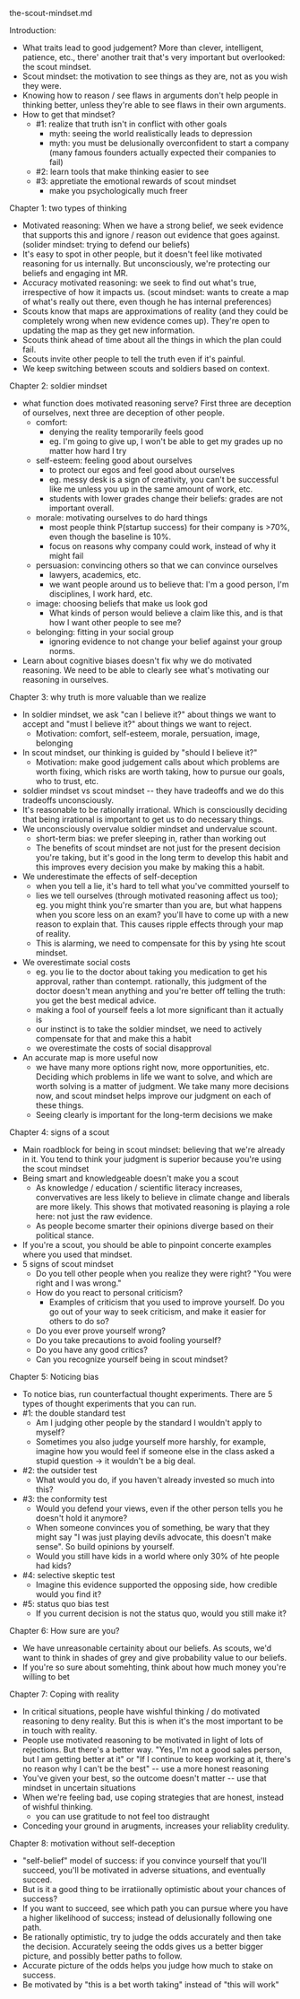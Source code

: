 the-scout-mindset.md

Introduction:
- What traits lead to good judgement? More than clever, intelligent, patience, etc., there' another trait that's very important but overlooked: the scout mindset. 
- Scout mindset: the motivation to see things as they are, not as you wish they were.
- Knowing how to reason / see flaws in arguments don't help people in thinking better, unless they're able to see flaws in their own arguments.
- How to get that mindset?
	- #1: realize that truth isn't in conflict with other goals
		- myth: seeing the world realistically leads to depression
		- myth: you must be delusionally overconfident to start a company (many famous founders actually expected their companies to fail)
	- #2: learn tools that make thinking easier to see
	- #3: appretiate the emotional rewards of scout mindset
		- make you psychologically much freer

Chapter 1: two types of thinking
- Motivated reasoning: When we have a strong belief, we seek evidence that supports this and ignore / reason out evidence that goes against. (solider mindset: trying to defend our beliefs)
- It's easy to spot in other people, but it doesn't feel like motivated reasoning for us internally. But unconsciously, we're protecting our beliefs and engaging int MR.
- Accuracy motivated reasoning: we seek to find out what's true, irrespective of how it impacts us. (scout mindset: wants to create a map of what's really out there, even though he has internal preferences)
- Scouts know that maps are approximations of reality (and they could be completely wrong when new evidence comes up). They're open to updating the map as they get new information.
- Scouts think ahead of time about all the things in which the plan could fail. 
- Scouts invite other people to tell the truth even if it's painful. 
- We keep switching between scouts and soldiers based on context. 

Chapter 2: soldier mindset
- what function does motivated reasoning serve? First three are deception of ourselves, next three are deception of other people.
	- comfort: 
		- denying the reality temporarily feels good
		- eg. I'm going to give up, I won't be able to get my grades up no matter how hard I try
	- self-esteem: feeling good about ourselves
		- to protect our egos and feel good about ourselves
		- eg. messy desk is a sign of creativity, you can't be successful like me unless you up in the same amount of work, etc.
		- students with lower grades change their beliefs: grades are not important overall.
	- morale: motivating ourselves to do hard things
		- most people think P(startup success) for their company is >70%, even though the baseline is 10%.
		- focus on reasons why company could work, instead of why it might fail
	- persuasion: convincing others so that we can convince ourselves
		- lawyers, academics, etc. 
		- we want people around us to believe that: I'm a good person, I'm disciplines, I work hard, etc.
	- image: choosing beliefs that make us look god
		- What kinds of person would believe a claim like this, and is that how I want other people to see me?
	- belonging: fitting in your social group
		- ignoring evidence to not change your belief against your group norms.
- Learn about cognitive biases doesn't fix why we do motivated reasoning. We need to be able to clearly see what's motivating our reasoning in ourselves.


Chapter 3: why truth is more valuable than we realize
- In soldier mindset, we ask "can I believe it?" about things we want to accept and "must I believe it?" about things we want to reject.
	- Motivation: comfort, self-esteem, morale, persuation, image, belonging
- In scout mindset, our thinking is guided by "should I believe it?"
	- Motivation: make good judgement calls about which problems are worth fixing, which risks are worth taking, how to pursue our goals, who to trust, etc.
- soldier mindset vs scout mindset -- they have tradeoffs and we do this tradeoffs unconsciously.
- It's reasonable to be rationally irrational. Which is consciouslly deciding that being irrational is important to get us to do necessary things.  
- We unconsciously overvalue soldier mindset and undervalue scount.
	- short-term bias: we prefer sleeping in, rather than working out
	- The benefits of scout mindset are not just for the present decision you're taking, but it's good in the long term to develop this habit and this improves every decision you make by making this a habit.
- We underestimate the effects of self-deception
	- when you tell a lie, it's hard to tell what you've committed yourself to 
	- lies we tell ourselves (through motivated reasoning affect us too); eg. you might think you're smarter than you are, but what happens when you score less on an exam? you'll have to come up with a new reason to explain that. This causes ripple effects through your map of reality.
	- This is alarming, we need to compensate for this by ysing hte scout mindset.
- We overestimate social costs
	- eg. you lie to the doctor about taking you medication to get his approval, rather than contempt. rationally, this judgment of the doctor doesn't mean anything and you're better off telling the truth: you get the best medical advice.
	- making a fool of yourself feels a lot more significant than it actually is
	- our instinct is to take the soldier mindset, we need to actively compensate for that and make this a habit
	- we overestimate the costs of social disapproval
- An accurate map is more useful now
	- we have many more options right now, more opportunities, etc. Deciding which problems in life we want to solve, and which are worth solving is a matter of judgment. We take many more decisions now, and scout mindset helps improve our judgment on each of these things.
	- Seeing clearly is important for the long-term decisions we make 

Chapter 4: signs of a scout
- Main roadblock for being in scout mindset: believing that we're already in it. You tend to think your judgment is superior because you're using the scout mindset
- Being smart and knowledgeable doesn't make you a scout
	- As knowledge / education / scientific literacy increases, convervatives are less likely to believe in climate change and liberals are more likely. This shows that motivated reasoning is playing a role here: not just the raw evidence.
	- As people become smarter their opinions diverge based on their political stance. 
- If you're a scout, you should be able to pinpoint concerte examples where you used that mindset.
- 5 signs of scout mindset
	- Do you tell other people when you realize they were right? "You were right and I was wrong."
	- How do you react to personal criticism?
		- Examples of criticism that you used to improve yourself. Do you  go out of your way to seek criticism, and make it easier for others to do so?
	- Do you ever prove yourself wrong?
	- Do you take precautions to avoid fooling yourself?
	- Do you have any good critics? 
	- Can you recognize yourself being in scout mindset?

Chapter 5: Noticing bias
- To notice bias, run counterfactual thought experiments. There are 5 types of thought experiments that you can run.
- #1: the double standard test
	- Am I judging other people by the standard I wouldn't apply to myself? 
	- Sometimes you also judge yourself more harshly, for example, imagine how you would feel if someone else in the class asked a stupid question -> it wouldn't be a big deal.
- #2: the outsider test
	- What would you do, if you haven't already invested so much into this?
- #3: the conformity test
	- Would you defend your views, even if the other person tells you he doesn't hold it anymore?
	- When someone convinces you of something, be wary that they might say "I was just playing devils advocate, this doesn't make sense". So build opinions by yourself.
	- Would you still have kids in a world where only 30% of hte people had kids?  
- #4: selective skeptic test
	- Imagine this evidence supported the opposing side, how credible would you find it?
- #5: status quo bias test
	- If you current decision is not the status quo, would you still make it?

Chapter 6: How sure are you?
- We have unreasonable certainity about our beliefs. As scouts, we'd want to think in shades of grey and give probability value to our beliefs.
- If you're so sure about somehting, think about how much money you're willing to bet

Chapter 7: Coping with reality
- In critical situations, people have wishful thinking / do motivated reasoning to deny reality. But this is when it's the most important to be in touch with reality. 
- People use motivated reasoning to be motivated in light of lots of rejections. But there's a better way. "Yes, I'm not a good sales person, but I am getting better at it" or "If I continue to keep working at it, there's no reason why I can't be the best" -- use a more honest reasoning
- You've given your best, so the outcome doesn't matter -- use that mindset in uncertain situations
- When we're feeling bad, use coping strategies that are honest, instead of wishful thinking.
	- you can use gratitude to not feel too distraught
- Conceding your ground in arugments, increases your reliablity credulity.

Chapter 8: motivation without self-deception
- "self-belief" model of success: if you convince yourself that you'll succeed, you'll be motivated in adverse situations, and eventually succed. 
- But is it a good thing to be irratiionally optimistic about your chances of success?
- If you want to succeed, see which path you can pursue where you have a higher likelihood of success; instead of delusionally following one path.
- Be rationally optimistic, try to judge the odds accurately and then take the decision. Accurately seeing the odds gives us a better bigger picture, and possibly better paths to follow.
- Accurate picture of the odds helps you judge how much to stake on success. 
- Be motivated by "this is a bet worth taking" instead of "this will work"















